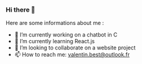 ### Hi there 👋

Here are some informations about me :

- 🔭 I’m currently working on a chatbot in C
- 🌱 I’m currently learning React.js
- 👯 I’m looking to collaborate on a website project
- 📫 How to reach me: valentin.best@outlook.fr


<!-- - 🤔 I’m looking for help with ... 
- 💬 Ask me about ...
- 😄 Pronouns: ...
- ⚡ Fun fact: ...
-->
